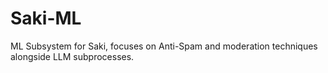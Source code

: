 # Saki-ML
ML Subsystem for Saki, focuses on Anti-Spam and moderation techniques alongside LLM subprocesses.
